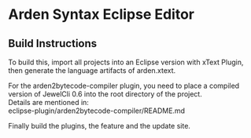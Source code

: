 # Arden Syntax Eclipse Editor

## Build Instructions

To build this, import all projects into an Eclipse version with 
xText Plugin, then generate the language artifacts of arden.xtext. 

For the arden2bytecode-compiler plugin, you need to place a 
compiled version of JewelCli 0.6 into the root directory of the 
project.  
Details are mentioned in:  
eclipse-plugin/arden2bytecode-compiler/README.md

Finally build the plugins, the feature and the update site.